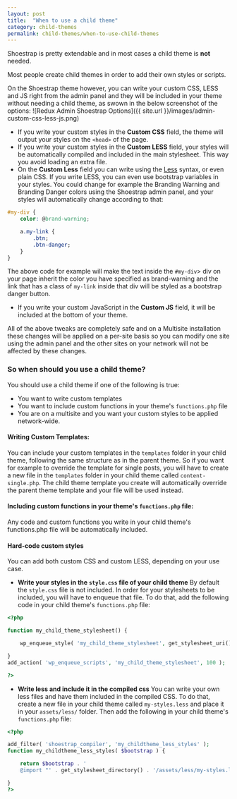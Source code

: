 ```yaml
---
layout: post
title:  "When to use a child theme"
category: child-themes
permalink: child-themes/when-to-use-child-themes
---
```


Shoestrap is pretty extendable and in most cases a child theme is **not** needed.

Most people create child themes in order to add their own styles or scripts.

On the Shoestrap theme however, you can write your custom CSS, LESS and JS right from the admin panel and they will be included in your theme without needing a child theme, as swown in the below screenshot of the options:
![Redux Admin Shoestrap Options]({{ site.url }}/images/admin-custom-css-less-js.png)

* If you write your custom styles in the **Custom CSS** field, the theme will output your styles on the `<head>` of the page.
* If you write your custom styles in the **Custom LESS** field, your styles will be automatically compiled and included in the main stylesheet. This way you avoid loading an extra file.
* On the **Custom Less** field you can write using the [Less](http://www.lesscss.org/) syntax, or even plain CSS.
If you write LESS, you can even use bootstrap variables in your styles. You could change for example the Branding Warning and Branding Danger colors using the Shoestrap admin panel, and your styles will automatically change according to that:

```css
#my-div {
	color: @brand-warning;

	a.my-link {
		.btn;
		.btn-danger;
	}
}
```

The above code for example will make the text inside the `#my-div`> div on your page inherit the color you have specified as brand-warning and the link that has a class of `my-link` inside that div will be styled as a bootstrap danger button.

* If you write your custom JavaScript in the **Custom JS** field, it will be included at the bottom of your theme.

All of the above tweaks are completely safe and on a Multisite installation these changes will be applied on a per-site basis so you can modify one site using the admin panel and the other sites on your network will not be affected by these changes.

### So when should you use a child theme?

You should use a child theme if one of the following is true:

* You want to write custom templates
* You want to include custom functions in your theme's `functions.php` file
* You are on a multisite and you want your custom styles to be applied network-wide.


#### Writing Custom Templates:

You can include your custom templates in the `templates` folder in your child theme, following the same structure as in the parent theme.
So if you want for example to override the template for single posts, you will have to create a new file in the `templates` folder in your child theme called `content-single.php`.
The child theme template you create will automatically override the parent theme template and your file will be used instead.


#### Including custom functions in your theme's `functions.php` file:

Any code and custom functions you write in your child theme's functions.php file will be automatically included.


#### Hard-code custom styles

You can add both custom CSS and custom LESS, depending on your use case.
* **Write your styles in the `style.css` file of your child theme**
By default the `style.css` file is not included.
In order for your stylesheets to be included, you will have to enqueue that file.
To do that, add the following code in your child theme's `functions.php` file:

```php
<?php

function my_child_theme_stylesheet() {

	wp_enqueue_style( 'my_child_theme_stylesheet', get_stylesheet_uri(), false, null );

}
add_action( 'wp_enqueue_scripts', 'my_child_theme_stylesheet', 100 );

?>
```

* **Write less and include it in the compiled css**
You can write your own less files and have them included in the compiled CSS.
To do that, create a new file in your child theme called `my-styles.less` and place it in your `assets/less/` folder.
Then add the following in your child theme's `functions.php` file:

```php
<?php

add_filter( 'shoestrap_compiler', 'my_childtheme_less_styles' );
function my_childtheme_less_styles( $bootstrap ) {

	return $bootstrap . '
	@import "' . get_stylesheet_directory() . '/assets/less/my-styles.less";';

}
?>
```
